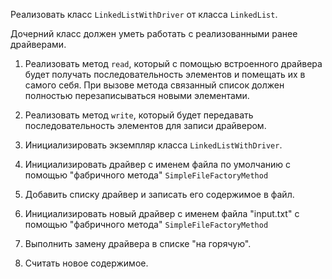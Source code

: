 Реализовать класс `LinkedListWithDriver` от класса `LinkedList`.

Дочерний класс должен уметь работать с реализованными ранее драйверами.
1. Реализовать метод `read`, который с помощью встроенного драйвера будет получать 
   последовательность элементов и помещать их в самого себя. 
   При вызове метода связанный список должен полностью перезаписываться новыми элементами.
2. Реализовать метод `write`, который будет передавать последовательность элементов для записи драйвером.
3. Инициализировать экземпляр класса `LinkedListWithDriver`.
4. Инициализировать драйвер с именем файла по умолчанию с помощью "фабричного метода" `SimpleFileFactoryMethod`
5. Добавить списку драйвер и записать его содержимое в файл.

6. Инициализировать новый драйвер с именем файла "input.txt" с помощью "фабричного метода" `SimpleFileFactoryMethod`
7. Выполнить замену драйвера в списке "на горячую".
8. Считать новое содержимое.

